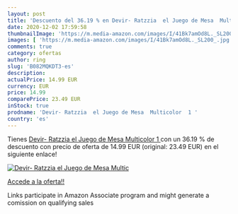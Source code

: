 ```yaml
---
layout: post
title: 'Descuento del 36.19 % en Devir- Ratzzia  el Juego de Mesa  Multic'
date: 2020-12-02 17:59:58
thumbnailImage: 'https://m.media-amazon.com/images/I/41Bk7amOd8L._SL200_.jpg'
images: [ 'https://m.media-amazon.com/images/I/41Bk7amOd8L._SL200_.jpg' ]
comments: true
category: ofertas
author: ring
slug: 'B082MQKDT3-es'
description:
actualPrice: 14.99 EUR
currency: EUR
price: 14.99
comparePrice: 23.49 EUR
inStock: true
prodname: 'Devir- Ratzzia  el Juego de Mesa  Multicolor  1 '
country: 'es'
---
```


Tienes [Devir- Ratzzia  el Juego de Mesa  Multicolor  1 ](https://www.amazon.es/dp/B082MQKDT3/?tag=tolees-21) con un 36.19 % de descuento con precio de oferta de 14.99 EUR (original: 23.49 EUR) en el siguiente enlace!

[![Devir- Ratzzia  el Juego de Mesa  Multic](https://m.media-amazon.com/images/I/41Bk7amOd8L._SL200_.jpg)](https://www.amazon.es/dp/B082MQKDT3/?tag=tolees-21)

[Accede a la oferta!!](https://www.amazon.es/dp/B082MQKDT3/?tag=tolees-21)

Links participate in Amazon Associate program and might generate a comission on qualifying sales


